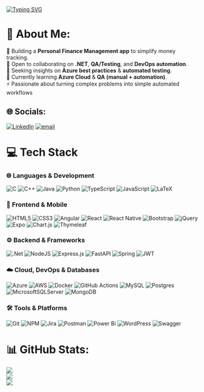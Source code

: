[![Typing SVG](https://readme-typing-svg.demolab.com?font=Fira+Code&pause=1000&center=true&vCenter=true&width=435&lines=Hi+%E2%80%94+I'm+Salma+Jalaoui+;Full-Stack+Developer+%26+QA+Learner+)](https://git.io/typing-svg)

# 💫 About Me:
🔭 Building a **Personal Finance Management app** to simplify money tracking.<br>👯 Open to collaborating on **.NET**, **QA/Testing**, and **DevOps automation**.<br>🤝 Seeking insights on **Azure best practices** & **automated testing**.<br>🌱 Currently learning **Azure Cloud** & **QA (manual + automation)**.<br>⚡ Passionate about turning complex problems into simple automated workflows

## 🌐 Socials:
[![LinkedIn](https://img.shields.io/badge/LinkedIn-%230077B5.svg?logo=linkedin&logoColor=white)](https://linkedin.com/in/https://www.linkedin.com/in/salma-jalaoui/) [![email](https://img.shields.io/badge/Email-D14836?logo=gmail&logoColor=white)](mailto:salmajalaoui1@gmail.com) 


# 💻 Tech Stack

### 🌐 Languages & Development

![C](https://img.shields.io/badge/c-%2300599C.svg?style=for-the-badge\&logo=c\&logoColor=white)
![C++](https://img.shields.io/badge/c++-%2300599C.svg?style=for-the-badge\&logo=c%2B%2B\&logoColor=white)
![Java](https://img.shields.io/badge/java-%23ED8B00.svg?style=for-the-badge\&logo=openjdk\&logoColor=white)
![Python](https://img.shields.io/badge/python-3670A0?style=for-the-badge\&logo=python\&logoColor=ffdd54)
![TypeScript](https://img.shields.io/badge/typescript-%23007ACC.svg?style=for-the-badge\&logo=typescript\&logoColor=white)
![JavaScript](https://img.shields.io/badge/javascript-%23323330.svg?style=for-the-badge\&logo=javascript\&logoColor=%23F7DF1E)
![LaTeX](https://img.shields.io/badge/latex-%23008080.svg?style=for-the-badge\&logo=latex\&logoColor=white)

### 🎨 Frontend & Mobile

![HTML5](https://img.shields.io/badge/html5-%23E34F26.svg?style=for-the-badge\&logo=html5\&logoColor=white)
![CSS3](https://img.shields.io/badge/css3-%231572B6.svg?style=for-the-badge\&logo=css3\&logoColor=white)
![Angular](https://img.shields.io/badge/angular-%23DD0031.svg?style=for-the-badge\&logo=angular\&logoColor=white)
![React](https://img.shields.io/badge/react-%2320232a.svg?style=for-the-badge\&logo=react\&logoColor=%2361DAFB)
![React Native](https://img.shields.io/badge/react_native-%2320232a.svg?style=for-the-badge\&logo=react\&logoColor=%2361DAFB)
![Bootstrap](https://img.shields.io/badge/bootstrap-%238511FA.svg?style=for-the-badge\&logo=bootstrap\&logoColor=white)
![jQuery](https://img.shields.io/badge/jquery-%230769AD.svg?style=for-the-badge\&logo=jquery\&logoColor=white)
![Expo](https://img.shields.io/badge/expo-1C1E24?style=for-the-badge\&logo=expo\&logoColor=#D04A37)
![Chart.js](https://img.shields.io/badge/chart.js-F5788D.svg?style=for-the-badge\&logo=chart.js\&logoColor=white)
![Thymeleaf](https://img.shields.io/badge/Thymeleaf-%23005C0F.svg?style=for-the-badge\&logo=Thymeleaf\&logoColor=white)

### ⚙️ Backend & Frameworks

![.Net](https://img.shields.io/badge/.NET-5C2D91?style=for-the-badge\&logo=.net\&logoColor=white)
![NodeJS](https://img.shields.io/badge/node.js-6DA55F?style=for-the-badge\&logo=node.js\&logoColor=white)
![Express.js](https://img.shields.io/badge/express.js-%23404d59.svg?style=for-the-badge\&logo=express\&logoColor=%2361DAFB)
![FastAPI](https://img.shields.io/badge/FastAPI-005571?style=for-the-badge\&logo=fastapi)
![Spring](https://img.shields.io/badge/spring-%236DB33F.svg?style=for-the-badge\&logo=spring\&logoColor=white)
![JWT](https://img.shields.io/badge/JWT-black?style=for-the-badge\&logo=JSON%20web%20tokens)
  
### ☁️ Cloud, DevOps & Databases

![Azure](https://img.shields.io/badge/azure-%230072C6.svg?style=for-the-badge\&logo=microsoftazure\&logoColor=white)
![AWS](https://img.shields.io/badge/AWS-%23FF9900.svg?style=for-the-badge\&logo=amazon-aws\&logoColor=white)
![Docker](https://img.shields.io/badge/docker-%230db7ed.svg?style=for-the-badge\&logo=docker\&logoColor=white)
![GitHub Actions](https://img.shields.io/badge/github%20actions-%232671E5.svg?style=for-the-badge\&logo=githubactions\&logoColor=white)
![MySQL](https://img.shields.io/badge/mysql-4479A1.svg?style=for-the-badge\&logo=mysql\&logoColor=white)
![Postgres](https://img.shields.io/badge/postgres-%23316192.svg?style=for-the-badge\&logo=postgresql\&logoColor=white)
![MicrosoftSQLServer](https://img.shields.io/badge/Microsoft%20SQL%20Server-CC2927?style=for-the-badge\&logo=microsoft%20sql%20server\&logoColor=white)
![MongoDB](https://img.shields.io/badge/MongoDB-%234ea94b.svg?style=for-the-badge\&logo=mongodb\&logoColor=white)

### 🛠️ Tools & Platforms

![Git](https://img.shields.io/badge/git-%23F05033.svg?style=for-the-badge\&logo=git\&logoColor=white)
![NPM](https://img.shields.io/badge/NPM-%23CB3837.svg?style=for-the-badge\&logo=npm\&logoColor=white)
![Jira](https://img.shields.io/badge/jira-%230A0FFF.svg?style=for-the-badge\&logo=jira\&logoColor=white)
![Postman](https://img.shields.io/badge/Postman-FF6C37?style=for-the-badge\&logo=postman\&logoColor=white)
![Power Bi](https://img.shields.io/badge/power_bi-F2C811?style=for-the-badge\&logo=powerbi\&logoColor=black)
![WordPress](https://img.shields.io/badge/WordPress-%23117AC9.svg?style=for-the-badge\&logo=WordPress\&logoColor=white)
![Swagger](https://img.shields.io/badge/-Swagger-%23Clojure?style=for-the-badge\&logo=swagger\&logoColor=white)



# 📊 GitHub Stats:
![](https://github-readme-stats.vercel.app/api?username=Salma191&theme=blue_navy&hide_border=false&include_all_commits=true&count_private=false)<br/>
![](https://nirzak-streak-stats.vercel.app/?user=Salma191&theme=blue_navy&hide_border=false)<br/>
![](https://github-readme-stats.vercel.app/api/top-langs/?username=Salma191&theme=blue_navy&hide_border=false&include_all_commits=true&count_private=false&layout=compact)

<!-- Proudly created with GPRM ( https://gprm.itsvg.in ) -->
